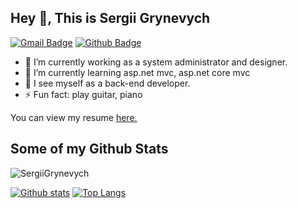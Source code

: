 ## Hey 👋, This is Sergii Grynevych
[![Gmail Badge](https://img.shields.io/badge/-grinevich.sergey.official@gmail.com-c14438?style=flat&logo=Gmail&logoColor=white&link=mailto:grinevich.sergey.official@gmail.com)](mailto:grinevich.sergey.official@gmail.com) [![Github Badge](https://img.shields.io/badge/-SergiiGrynevych-grey?style=flat&logo=github&logoColor=white&link=https://github.com/SergiiGrynevych/)](https://www.github.com/SergiiGrynevych/) <p align='left'>
- 🔭 I’m currently working as a system administrator and designer.
- 🌱 I’m currently learning asp.net mvc, asp.net core mvc
- 👯 I see myself as a back-end developer.
- ⚡ Fun fact: play guitar, piano 
</p><p align='left'> You can view my resume <a href='https://sergiigrynevych.github.io/resume/ ' target=_blank><u>here</u>.</a></p>

## Some of my Github Stats
<p align=left> <img src=https://komarev.com/ghpvc/?username=SergiiGrynevych alt=SergiiGrynevych /> </p>

[![Github stats](https://github-readme-stats.vercel.app/api?username=SergiiGrynevych&show_icons=true&include_all_commits=true)](https://github.com/SergiiGrynevych/github-readme-stats)
[![Top Langs](https://github-readme-stats.vercel.app/api/top-langs/?username=SergiiGrynevych&layout=compact)](https://github.com/SergiiGrynevych/github-readme-stats)
